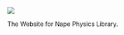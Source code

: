 ![](https://github.com/deltaluca/www.napephys.com/blob/gh-pages/assets/nape.png?raw=true)

The Website for Nape Physics Library.
